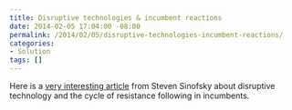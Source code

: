```yaml
---
title: Disruptive technologies & incumbent reactions
date: 2014-02-05 17:04:00 -08:00
permalink: /2014/02/05/disruptive-technologies-incumbent-reactions/
categories:
- Solution
tags: []
---
```

<p>Here is a <a href="http://lnkd.in/dPJSQ5K">very interesting article</a> from Steven Sinofsky about disruptive technology and the cycle of resistance following in incumbents. </p>